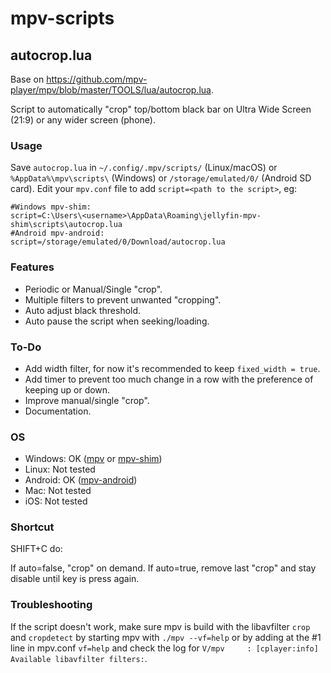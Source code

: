 # mpv-scripts

## autocrop.lua

Base on https://github.com/mpv-player/mpv/blob/master/TOOLS/lua/autocrop.lua.

Script to automatically "crop" top/bottom black bar on Ultra Wide Screen (21:9) or any wider screen (phone).

### Usage

Save `autocrop.lua` in `~/.config/.mpv/scripts/` (Linux/macOS) or `%AppData%\mpv\scripts\` (Windows) or `/storage/emulated/0/` (Android SD card). 
Edit your `mpv.conf` file to add `script=<path to the script>`, eg:
```
#Windows mpv-shim:
script=C:\Users\<username>\AppData\Roaming\jellyfin-mpv-shim\scripts\autocrop.lua
#Android mpv-android:
script=/storage/emulated/0/Download/autocrop.lua
```

### Features

- Periodic or Manual/Single "crop".
- Multiple filters to prevent unwanted "cropping".
- Auto adjust black threshold.
- Auto pause the script when seeking/loading.

### To-Do

- Add width filter, for now it's recommended to keep `fixed_width = true`.
- Add timer to prevent too much change in a row with the preference of keeping up or down.
- Improve manual/single "crop".
- Documentation.

### OS

 - Windows: OK ([mpv](https://github.com/mpv-player/mpv) or [mpv-shim](https://github.com/iwalton3/jellyfin-mpv-shim))
 - Linux:   Not tested
 - Android: OK ([mpv-android](https://github.com/mpv-android/mpv-android/commit/348e9511f51238c00a3aca3c3b2ae4d4b661f7f5))
 - Mac:     Not tested
 - iOS:     Not tested

### Shortcut 

SHIFT+C do:

If auto=false, "crop" on demand.
If auto=true, remove last "crop" and stay disable until key is press again.

### Troubleshooting

If the script doesn't work, make sure mpv is build with the libavfilter `crop` and `cropdetect` by starting mpv with `./mpv --vf=help` or by adding at the #1 line in mpv.conf `vf=help` and check the log for `V/mpv     : [cplayer:info] Available libavfilter filters:`.